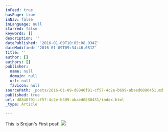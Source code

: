 ```yaml
---
inFeed: true
hasPage: true
inNav: false
inLanguage: null
starred: false
keywords: []
description: ''
datePublished: '2016-01-09T10:05:08.034Z'
dateModified: '2016-01-09T09:34:46.081Z'
title: ''
author: []
authors: []
publisher:
  name: null
  domain: null
  url: null
  favicon: null
sourcePath: _posts/2016-01-09-d8840f91-cf57-4c2e-b699-abaed0880451.md
published: true
url: d8840f91-cf57-4c2e-b699-abaed0880451/index.html
_type: Article

---
```

This is Srejan's First post!
![](https://the-grid-user-content.s3-us-west-2.amazonaws.com/f4516dd9-d1ae-47ab-a46e-fbc6bddf2651.png)
